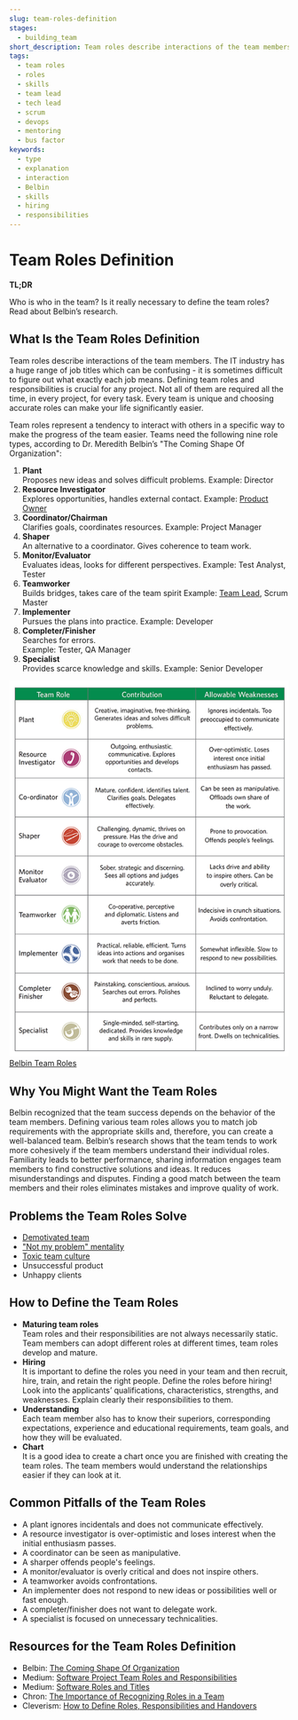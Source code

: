```yaml
---
slug: team-roles-definition
stages:
  - building_team
short_description: Team roles describe interactions of the team members. The goal of defining the team roles is to make the progress of the team smoother and easier.
tags:
  - team roles
  - roles
  - skills
  - team lead
  - tech lead
  - scrum
  - devops
  - mentoring
  - bus factor
keywords:
  - type
  - explanation
  - interaction
  - Belbin
  - skills
  - hiring
  - responsibilities
---
```


# Team Roles Definition

**TL;DR**

Who is who in the team? Is it really necessary to define the team roles? Read about Belbin’s research.

## What Is the Team Roles Definition

Team roles describe interactions of the team members. The IT industry has a huge range of job titles which can be confusing - it is sometimes difficult to figure out what exactly each job means. Defining team roles and responsibilities is crucial for any project. Not all of them are required all the time, in every project, for every task. Every team is unique and choosing accurate roles can make your life significantly easier.

Team roles represent a tendency to interact with others in a specific way to make the progress of the team easier. Teams need the following nine role types, according to Dr. Meredith Belbin’s "The Coming Shape Of Organization":

1. **Plant**  
   Proposes new ideas and solves difficult problems.
   Example: Director
2. **Resource Investigator**  
   Explores opportunities, handles external contact.
   Example: [Product Owner](/practices/product-owner)
3. **Coordinator/Chairman**  
   Clarifies goals, coordinates resources.
   Example: Project Manager
4. **Shaper**  
   An alternative to a coordinator. Gives coherence to team work.
5. **Monitor/Evaluator**  
   Evaluates ideas, looks for different perspectives.
   Example: Test Analyst, Tester
6. **Teamworker**  
   Builds bridges, takes care of the team spirit
   Example: [Team Lead](/practices/team-lead), Scrum Master
7. **Implementer**  
   Pursues the plans into practice.
   Example: Developer
8. **Completer/Finisher**  
   Searches for errors.  
   Example: Tester, QA Manager
9. **Specialist**  
   Provides scarce knowledge and skills.
   Example: Senior Developer

![Belbin Team Roles](/files/team_roles_definition.png)  
[Belbin Team Roles](https://www.prepearl.net/belbin-team-roles/)

## Why You Might Want the Team Roles

Belbin recognized that the team success depends on the behavior of the team members. Defining various team roles allows you to match job requirements with the appropriate skills and, therefore, you can create a well-balanced team. Belbin’s research shows that the team tends to work more cohesively if the team members understand their individual roles. Familiarity leads to better performance, sharing information engages team members to find constructive solutions and ideas. It reduces misunderstandings and disputes. Finding a good match between the team members and their roles eliminates mistakes and improve quality of work.

## Problems the Team Roles Solve

- [Demotivated team](/problems/demotivated-team)
- ["Not my problem" mentality](/problems/not-my-problem-mentality)
- [Toxic team culture](/problems/toxic-team-culture)
- Unsuccessful product
- Unhappy clients

## How to Define the Team Roles

- **Maturing team roles**  
  Team roles and their responsibilities are not always necessarily static. Team members can adopt different roles at different times, team roles develop and mature.
- **Hiring**  
  It is important to define the roles you need in your team and then recruit, hire, train, and retain the right people. Define the roles before hiring! Look into the applicants’ qualifications, characteristics, strengths, and weaknesses. Explain clearly their responsibilities to them.
- **Understanding**  
   Each team member also has to know their superiors, corresponding expectations, experience and educational requirements, team goals, and how they will be evaluated.
- **Chart**  
  It is a good idea to create a chart once you are finished with creating the team roles. The team members would understand the relationships easier if they can look at it.

## Common Pitfalls of the Team Roles

- A plant ignores incidentals and does not communicate effectively.
- A resource investigator is over-optimistic and loses interest when the initial enthusiasm passes.
- A coordinator can be seen as manipulative.
- A sharper offends people's feelings.
- A monitor/evaluator is overly critical and does not inspire others.
- A teamworker avoids confrontations.
- An implementer does not respond to new ideas or possibilities well or fast enough.
- A completer/finisher does not want to delegate work.
- A specialist is focused on unnecessary technicalities.

## Resources for the Team Roles Definition

- Belbin: [The Coming Shape Of Organization](http://www.belbin.ie/the-coming-shape-of-organization/)
- Medium: [Software Project Team Roles and Responsibilities](https://medium.com/@SherrieRose/software-project-team-roles-and-responsibilities-152a7d575759)
- Medium: [Software Roles and Titles](https://medium.com/javascript-scene/software-roles-and-titles-e3f0b69c410c)
- Chron: [The Importance of Recognizing Roles in a Team](https://smallbusiness.chron.com/importance-recognizing-roles-team-31499.html)
- Cleverism: [How to Define Roles, Responsibilities and Handovers](https://www.cleverism.com/how-to-define-roles-responsibilities-handovers/)
